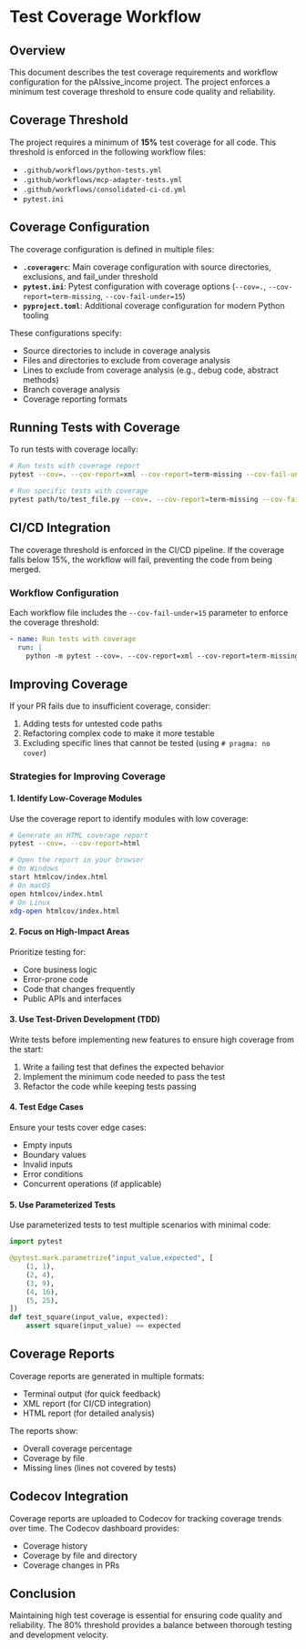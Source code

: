 # Test Coverage Workflow

## Overview

This document describes the test coverage requirements and workflow configuration for the pAIssive_income project. The project enforces a minimum test coverage threshold to ensure code quality and reliability.

## Coverage Threshold

The project requires a minimum of **15%** test coverage for all code. This threshold is enforced in the following workflow files:

- `.github/workflows/python-tests.yml`
- `.github/workflows/mcp-adapter-tests.yml`
- `.github/workflows/consolidated-ci-cd.yml`
- `pytest.ini`

## Coverage Configuration

The coverage configuration is defined in multiple files:

- **`.coveragerc`**: Main coverage configuration with source directories, exclusions, and fail_under threshold
- **`pytest.ini`**: Pytest configuration with coverage options (`--cov=.`, `--cov-report=term-missing`, `--cov-fail-under=15`)
- **`pyproject.toml`**: Additional coverage configuration for modern Python tooling

These configurations specify:
- Source directories to include in coverage analysis
- Files and directories to exclude from coverage analysis
- Lines to exclude from coverage analysis (e.g., debug code, abstract methods)
- Branch coverage analysis
- Coverage reporting formats

## Running Tests with Coverage

To run tests with coverage locally:

```bash
# Run tests with coverage report
pytest --cov=. --cov-report=xml --cov-report=term-missing --cov-fail-under=15

# Run specific tests with coverage
pytest path/to/test_file.py --cov=. --cov-report=term-missing --cov-fail-under=15
```

## CI/CD Integration

The coverage threshold is enforced in the CI/CD pipeline. If the coverage falls below 15%, the workflow will fail, preventing the code from being merged.

### Workflow Configuration

Each workflow file includes the `--cov-fail-under=15` parameter to enforce the coverage threshold:

```yaml
- name: Run tests with coverage
  run: |
    python -m pytest --cov=. --cov-report=xml --cov-report=term-missing --cov-fail-under=15
```

## Improving Coverage

If your PR fails due to insufficient coverage, consider:

1. Adding tests for untested code paths
2. Refactoring complex code to make it more testable
3. Excluding specific lines that cannot be tested (using `# pragma: no cover`)

### Strategies for Improving Coverage

#### 1. Identify Low-Coverage Modules

Use the coverage report to identify modules with low coverage:

```bash
# Generate an HTML coverage report
pytest --cov=. --cov-report=html

# Open the report in your browser
# On Windows
start htmlcov/index.html
# On macOS
open htmlcov/index.html
# On Linux
xdg-open htmlcov/index.html
```

#### 2. Focus on High-Impact Areas

Prioritize testing for:
- Core business logic
- Error-prone code
- Code that changes frequently
- Public APIs and interfaces

#### 3. Use Test-Driven Development (TDD)

Write tests before implementing new features to ensure high coverage from the start:
1. Write a failing test that defines the expected behavior
2. Implement the minimum code needed to pass the test
3. Refactor the code while keeping tests passing

#### 4. Test Edge Cases

Ensure your tests cover edge cases:
- Empty inputs
- Boundary values
- Invalid inputs
- Error conditions
- Concurrent operations (if applicable)

#### 5. Use Parameterized Tests

Use parameterized tests to test multiple scenarios with minimal code:

```python
import pytest

@pytest.mark.parametrize("input_value,expected", [
    (1, 1),
    (2, 4),
    (3, 9),
    (4, 16),
    (5, 25),
])
def test_square(input_value, expected):
    assert square(input_value) == expected
```

## Coverage Reports

Coverage reports are generated in multiple formats:

- Terminal output (for quick feedback)
- XML report (for CI/CD integration)
- HTML report (for detailed analysis)

The reports show:
- Overall coverage percentage
- Coverage by file
- Missing lines (lines not covered by tests)

## Codecov Integration

Coverage reports are uploaded to Codecov for tracking coverage trends over time. The Codecov dashboard provides:

- Coverage history
- Coverage by file and directory
- Coverage changes in PRs

## Conclusion

Maintaining high test coverage is essential for ensuring code quality and reliability. The 80% threshold provides a balance between thorough testing and development velocity.
